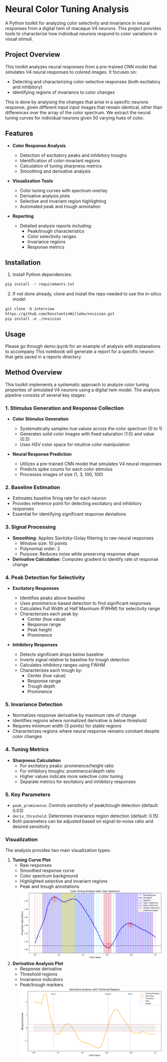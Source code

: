 # Neural Color Tuning Analysis

A Python toolkit for analyzing color selectivity and invariance in neural responses from a digital twin of macaque V4 neurons. This project provides tools to characterize how individual neurons respond to color variations in visual stimuli.

## Project Overview

This toolkit analyzes neural responses from a pre-trained CNN model that simulates V4 neural responses to colored images. It focuses on:
- Detecting and characterizing color-selective responses (both excitatory and inhibitory)
- Identifying regions of invariance to color changes

This is done by analysing the changes that arise in a specific neurons response, given different input input images that remain identical, other than differences over the array of the color spectrum. We extract the neural tuning curves for individual neurons given 50 varying hues of color. 

## Features

- **Color Response Analysis**
  - Detection of excitatory peaks and inhibitory troughs
  - Identification of color-invariant regions
  - Calculation of tuning sharpness metrics
  - Smoothing and derivative analysis

- **Visualization Tools**
  - Color tuning curves with spectrum overlay
  - Derivative analysis plots
  - Selective and invariant region highlighting
  - Automated peak and trough annotation

- **Reporting**
  - Detailed analysis reports including:
    - Peak/trough characteristics
    - Color selectivity ranges
    - Invariance regions
    - Response metrics

## Installation

1. Install Python dependencies:
```bash
pip install -r requirements.txt
```
2. If not done already, clone and install the repo needed to use the in-silico model
```
git clone -b interview https://github.com/KonstantinWilleke/nnvision.git
pip install -e ./nnvision
```
## Usage
Please go through demo.ipynb for an example of analysis with explanations to accompany 
This notebook will generate a report for a specific neuron that gets saved in a reports directory


## Method Overview

This toolkit implements a systematic approach to analyze color tuning properties of simulated V4 neurons using a digital twin model. The analysis pipeline consists of several key stages:

### 1. Stimulus Generation and Response Collection
- **Color Stimulus Generation**
  - Systematically samples hue values across the color spectrum (0 to 1)
  - Generates solid color images with fixed saturation (1.0) and value (0.5)
  - Uses HSV color space for intuitive color manipulation

- **Neural Response Prediction**
  - Utilizes a pre-trained CNN model that simulates V4 neural responses
  - Predicts spike counts for each color stimulus
  - Processes images of size (1, 3, 100, 100)

### 2. Baseline Estimation
- Estimates baseline firing rate for each neuron
- Provides reference point for detecting excitatory and inhibitory responses
- Essential for identifying significant response deviations

### 3. Signal Processing
- **Smoothing**: Applies Savitzky-Golay filtering to raw neural responses
  - Window size: 10 points
  - Polynomial order: 2
  - Purpose: Reduces noise while preserving response shape
- **Derivative Calculation**: Computes gradient to identify rate of response change

### 4. Peak Detection for Selectivity
- **Excitatory Responses**
  - Identifies peaks above baseline
  - Uses prominence-based detection to find significant responses
  - Calculates Full Width at Half Maximum (FWHM) for selectivity range
  - Characterizes each peak by:
    - Center (hue value)
    - Response range
    - Peak height
    - Prominence

- **Inhibitory Responses**
  - Detects significant drops below baseline
  - Inverts signal relative to baseline for trough detection
  - Calculates inhibitory ranges using FWHM
  - Characterizes each trough by:
    - Center (hue value)
    - Response range
    - Trough depth
    - Prominence

### 5. Invariance Detection
- Normalizes response derivative by maximum rate of change
- Identifies regions where normalized derivative is below threshold
- Requires minimum width (3 points) for stable regions
- Characterizes regions where neural response remains constant despite color changes

### 4. Tuning Metrics
- **Sharpness Calculation**
  - For excitatory peaks: prominence/height ratio
  - For inhibitory troughs: prominence/depth ratio
  - Higher values indicate more selective color tuning
  - Separate metrics for excitatory and inhibitory responses

### 5. Key Parameters
- `peak_prominence`: Controls sensitivity of peak/trough detection (default: 0.03)
- `deriv_threshold`: Determines invariance region detection (default: 0.15)
- Both parameters can be adjusted based on signal-to-noise ratio and desired sensitivity

### Visualization
The analysis provides two main visualization types:
1. **Tuning Curve Plot**
   - Raw responses
   - Smoothed response curve
   - Color spectrum background
   - Highlighted selective and invariant regions
   - Peak and trough annotations
![Tuning Curve Example](figures/tuning.png)
2. **Derivative Analysis Plot**
   - Response derivative
   - Threshold regions
   - Invariance indicators
   - Peak/trough markers
![Dervitave Curve Example](figures/derivative.png)


